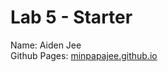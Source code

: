 # Lab 5 - Starter
Name: Aiden Jee <br />
Github Pages: [minpapajee.github.io](https://minpapajee.github.io/Lab5_Starter/expose.html)
